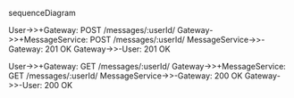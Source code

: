 sequenceDiagram

User->>+Gateway: POST /messages/:userId/
Gateway->>+MessageService: POST /messages/:userId/
MessageService->>-Gateway: 201 OK
Gateway->>-User: 201 OK

User->>+Gateway: GET /messages/:userId/
Gateway->>+MessageService: GET /messages/:userId/
MessageService->>-Gateway: 200 OK
Gateway->>-User: 200 OK